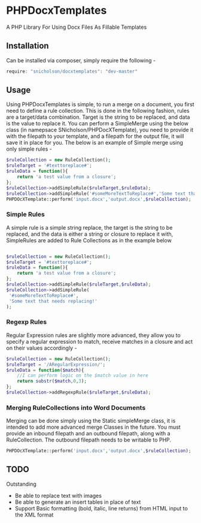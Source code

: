 # PHPDocxTemplates
A PHP Library For Using Docx Files As Fillable Templates

## Installation
Can be installed via composer, simply require the following - 

``` javascript
require: "snicholson/docxtemplates": "dev-master"
```

## Usage
Using PHPDocxTemplates is simple, to run a merge on a document, you first need to define a rule collection. This is done
 in the following fashion, rules are a target/data combination.
Target is the string to be replaced, and data is the value to replace it.
You can perform a SimpleMerge using the below class (in namepsace SNicholson/PHPDocXTemplate), you need to provide it with
the filepath to your template, and a filepath for the output file, it will save it in place for you.
The below is an example of Simple merge using only simple rules - <br>
``` php
$ruleCollection = new RuleCollection();
$ruleTarget = '#texttoreplace#';
$ruleData = function(){
    return 'a test value from a closure';
};
$ruleCollection->addSimpleRule($ruleTarget,$ruleData);
$ruleCollection->addSimpleRule('#someMoreTextToReplace#','Some text that needs replacing!');
PHPDOcXTemplate::perform('input.docx','output.docx',$ruleCollection);
```

### Simple Rules
A simple rule is a simple string replace, the target is the string to be replaced, and the data is either a string or 
closure to replace it with, SimpleRules are added to Rule Collections as in the example below

``` php

$ruleCollection = new RuleCollection();
$ruleTarget = '#texttoreplace#';
$ruleData = function(){
    return 'a test value from a closure';
};
$ruleCollection->addSimpleRule($ruleTarget,$ruleData);
$ruleCollection->addSimpleRule(
 '#someMoreTextToReplace#',
 'Some text that needs replacing!'
);

```

### Regexp Rules
Regular Expression rules are slightly more advanced, they allow you to specify a regular expression to match, receive matches
in a closure and act on their values accordingly - <br>

``` php
$ruleCollection = new RuleCollection();
$ruleTarget = '/ARegularExpression/';
$ruleData = function($match){
    //I can perform logic on the $match value in here
    return substr($match,0,3);
};
$ruleCollection->addRegexpRule($ruleTarget,$ruleData);
```

### Merging RuleCollections into Word Documents
Merging can be done simply using the Static simpleMerge class, it is intended to add more advanced merge Classes in the future.
 You must provide an inbound filepath and an outbound filepath, along with a RuleCollection. The outbound filepath needs to be
 writable to PHP.
 
``` php
PHPDOcXTemplate::perform('input.docx','output.docx',$ruleCollection);
```

## TODO
Outstanding<br>
 - Be able to replace text with images<br>
 - Be able to generate an insert tables in place of text<br>
 - Support Basic formatting (bold, italic, line returns) from HTML input to the XML format
